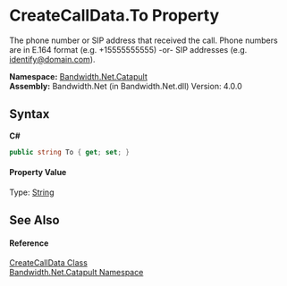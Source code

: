 ﻿# CreateCallData.To Property 
 

The phone number or SIP address that received the call. Phone numbers are in E.164 format (e.g. +15555555555) -or- SIP addresses (e.g. identify@domain.com).

**Namespace:**&nbsp;<a href ="N_Bandwidth_Net_Catapult.md">Bandwidth.Net.Catapult</a><br />**Assembly:**&nbsp;Bandwidth.Net (in Bandwidth.Net.dll) Version: 4.0.0

## Syntax

**C#**<br />
``` C#
public string To { get; set; }
```


#### Property Value
Type: <a href="http://msdn2.microsoft.com/en-us/library/s1wwdcbf" target="_blank">String</a>

## See Also


#### Reference
<a href ="T_Bandwidth_Net_Catapult_CreateCallData.md">CreateCallData Class</a><br /><a href ="N_Bandwidth_Net_Catapult.md">Bandwidth.Net.Catapult Namespace</a><br />